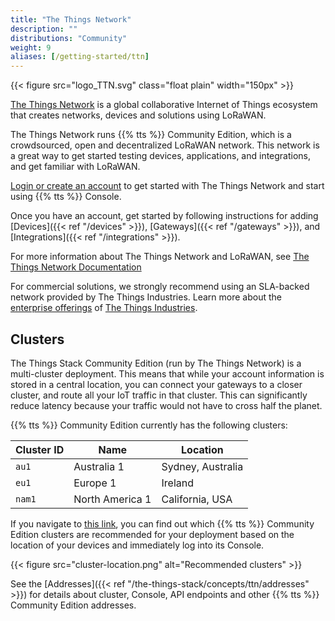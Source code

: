 ```yaml
---
title: "The Things Network"
description: ""
distributions: "Community"
weight: 9
aliases: [/getting-started/ttn]
---
```


{{< figure src="logo_TTN.svg" class="float plain" width="150px" >}}

[The Things Network](https://www.thethingsnetwork.org/) is a global collaborative Internet of Things ecosystem that creates networks, devices and solutions using LoRaWAN.

The Things Network runs {{% tts %}} Community Edition, which is a crowdsourced, open and decentralized LoRaWAN network. This network is a great way to get started testing devices, applications, and integrations, and get familiar with LoRaWAN.

<!--more-->

[Login or create an account](https://console.cloud.thethings.network/) to get started with The Things Network and start using {{% tts %}} Console.

Once you have an account, get started by following instructions for adding [Devices]({{< ref "/devices" >}}), [Gateways]({{< ref "/gateways" >}}), and [Integrations]({{< ref "/integrations" >}}).

For more information about The Things Network and LoRaWAN, see [The Things Network Documentation](https://thethingsnetwork.org/docs)

For commercial solutions, we strongly recommend using an SLA-backed network provided by The Things Industries. Learn more about the [enterprise offerings](https://thethingsindustries.com/deployment/) of [The Things Industries](https://thethingsindustries.com/).

## Clusters

The Things Stack Community Edition (run by The Things Network) is a multi-cluster deployment. This means that while your account information is stored in a central location, you can connect your gateways to a closer cluster, and route all your IoT traffic in that cluster. This can significantly reduce latency because your traffic would not have to cross half the planet.

{{% tts %}} Community Edition currently has the following clusters:

| **Cluster ID** | **Name**        | **Location**      |
| -------------- | --------------- | ---------------   |
| `au1`          | Australia 1     | Sydney, Australia |
| `eu1`          | Europe 1        | Ireland           |
| `nam1`         | North America 1 | California, USA   |

If you navigate to [this link](https://console.cloud.thethings.network), you can find out which {{% tts %}} Community Edition clusters are recommended for your deployment based on the location of your devices and immediately log into its Console.

{{< figure src="cluster-location.png" alt="Recommended clusters" >}}

See the [Addresses]({{< ref "/the-things-stack/concepts/ttn/addresses" >}}) for details about cluster, Console, API endpoints and other {{% tts %}} Community Edition addresses.

